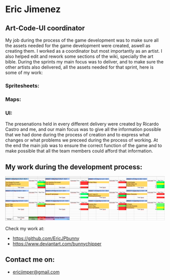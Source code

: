 # Eric Jimenez
## Art-Code-UI coordinator
My job during the process of the game development was to make sure all the assets needed for the game development were created, aswell as creating them. I worked as a coordinator but most importantly as an artist.
I also helped edit and rework some sections of the wiki, specially the art bible.
During the sprints my main focus was to deliver, and to make sure the other artists also delivered, all the assets needed for that sprint, here is some of my work:
### Spritesheets:

### Maps:

### UI:


The presenations held in every different delivery were created by Ricardo Castro and me, and our main focus was to give all the information possible that we had done during the process of creation and to express what changes or what problems we preceed during the process of working.
At the end the main job was to ensure the correct function of the game and to make possible that all the team members could afford that information.
 ## My work during the development process:
 ![](https://github.com/cherry-glasses/Clowns-F8/blob/master/Documents/Production%20plan/Hours/unknown.png)


Check my work at: 
 - https://github.com/EricJPbunny 
 - https://www.deviantart.com/bunnychipper

## Contact me on:
- ericjimper@gmail.com
